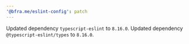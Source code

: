 ```yaml
---
'@bfra.me/eslint-config': patch
---
```


Updated dependency `typescript-eslint` to `8.16.0`.
Updated dependency `@typescript-eslint/types` to `8.16.0`.
